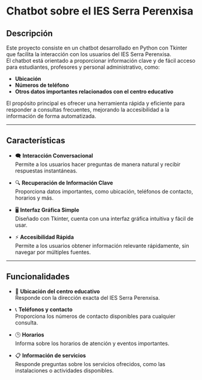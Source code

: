 # Chatbot sobre el IES Serra Perenxisa

## Descripción

Este proyecto consiste en un chatbot desarrollado en Python con Tkinter que facilita la interacción con los usuarios del IES Serra Perenxisa.  
El chatbot está orientado a proporcionar información clave y de fácil acceso para estudiantes, profesores y personal administrativo, como:

- **Ubicación**
- **Números de teléfono**
- **Otros datos importantes relacionados con el centro educativo**

El propósito principal es ofrecer una herramienta rápida y eficiente para responder a consultas frecuentes, mejorando la accesibilidad a la información de forma automatizada.

---

## Características

- 🗨️ **Interacción Conversacional**  
  Permite a los usuarios hacer preguntas de manera natural y recibir respuestas instantáneas.

- 🔍 **Recuperación de Información Clave**  
  Proporciona datos importantes, como ubicación, teléfonos de contacto, horarios y más.

- 🖥️ **Interfaz Gráfica Simple**  
  Diseñado con Tkinter, cuenta con una interfaz gráfica intuitiva y fácil de usar.

- ⚡ **Accesibilidad Rápida**  
  Permite a los usuarios obtener información relevante rápidamente, sin navegar por múltiples fuentes.

---

## Funcionalidades

- 📍 **Ubicación del centro educativo**  
  Responde con la dirección exacta del IES Serra Perenxisa.

- 📞 **Teléfonos y contacto**  
  Proporciona los números de contacto disponibles para cualquier consulta.

- 🕒 **Horarios**  
  Informa sobre los horarios de atención y eventos importantes.

- 📋 **Información de servicios**  
  Responde preguntas sobre los servicios ofrecidos, como las instalaciones o actividades disponibles.
